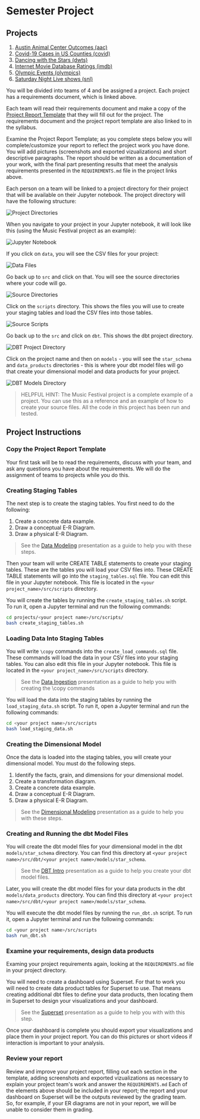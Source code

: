 # Semester Project

## Projects
1. [Austin Animal Center Outcomes (aac)](../../projects/aac/REQUIREMENTS.md)
2. [Covid-19 Cases in US Counties (covid)](../../projects/covid/REQUIREMENTS.md)
3. [Dancing with the Stars (dwts)](../../projects/dwts/REQUIREMENTS.md)
4. [Internet Movie Database Ratings (imdb)](../../projects/imdb/REQUIREMENTS.md)
5. [Olympic Events (olympics)](../../projects/olympics/REQUIREMENTS.md)
6. [Saturday Night Live shows (snl)](../../projects/sat_night_live/REQUIREMENTS.md)

You will be divided into teams of 4 and be assigned a project. Each project has a requirements
document, which is linked above.

Each team will read their requirements document and make a copy of the 
[Project Report Template](../../320d_project_report_template.ipynb) that they will fill out for the
project. The requirements document and the project report template are also linked to in the 
syllabus.

Examine the Project Report Template; as you complete steps below you will complete/customize your report 
to reflect the project work you have done. You will add pictures (screenshots and exported vizualizations)
and short descriptive paragraphs.  The report should be written as a documentation of your work, with the 
final part presenting results that meet the analysis requirements presented in the `REQUIREMENTS.md` file 
in the project links above.

Each person on a team will be linked to a project directory for their project that will be available 
on their Jupyter notebook. The project directory will have the following structure:

![Project Directories](./images/project_directories.png)

When you navigate to your project in your Jupyter notebook, it will look like this (using the Music
Festival project as an example):

![Jupyter Notebook](./images/juypter_notebook.png)

If you click on `data`, you will see the CSV files for your project:

![Data Files](./images/project_data_files.png)

Go back up to `src` and click on that. You will see the source directories where your code will go.

![Source Directories](./images/project_src_directories.png)

Click on the `scripts` directory. This shows the files you will use to create your staging
tables and load the CSV files into those tables.

![Source Scripts](./images/source_scripts.png)

Go back up to the `src` and click on `dbt`. This shows the dbt project directory.

![DBT Project Directory](./images/dbt_project_directory.png)

Click on the project name and then on `models` - you will see the `star_schema` and `data_products`
directories - this is where your dbt model files will go that create your dimensional model and
data products for your project.

![DBT Models Directory](./images/models_directory.png)

> HELPFUL HINT:
> The Music Festival project is a complete example of a project. You can use this as a reference and
> an example of how to create your source files. All the code in this project has been run and
> tested.

## Project Instructions

### Copy the Project Report Template

Your first task will be to read the requirements, discuss with your team, and ask any questions you
have about the requirements. We will do the assignment of teams to projects while you do this.

### Creating Staging Tables

The next step is to create the staging tables. You first need to do the following:

1. Create a concrete data example.
2. Draw a conceptual E-R Diagram.
3. Draw a physical E-R Diagram.

> See the [Data Modeling](../modeling/01_has_many) presentation as a guide to help you with these 
steps.

Then your team will write CREATE TABLE statements to create your staging tables. These are the tables you will
load your CSV files into. These CREATE TABLE statements will go into the `staging_tables.sql` file.
You can edit this file in your Jupyter notebook. This file is located in the `<your project_name>/src/scripts` directory.

You will create the tables by running the `create_staging_tables.sh` script. To run it, open a 
Jupyter terminal and run the following commands:

```sh
cd projects/<your project name>/src/scripts/
bash create_staging_tables.sh
```

### Loading Data Into Staging Tables

You will write `\copy` commands into the `create_load_commands.sql` file. These commands will load
the data in your CSV files into your staging tables. You can also edit this file in your 
Jupyter notebook. This file is located in the `<your project_name>/src/scripts` directory.

> See the [Data Ingestion](../ingestion-pt2) presentation as a guide to help you with creating the 
> \copy commands

You will load the data into the staging tables by running the `load_staging_data.sh` script. To run
it, open a Jupyter terminal and run the following commands:

```sh
cd <your project name>/src/scripts
bash load_staging_data.sh
```

### Creating the Dimensional Model

Once the data is loaded into the staging tables, you will create your dimensional model. You
must do the following steps.

1. Identify the facts, grain, and dimensions for your dimensional model.
2. Create a transformation diagram.
3. Create a concrete data example.
4. Draw a conceptual E-R Diagram.
5. Draw a physical E-R Diagram.

> See the [Dimensional Modeling](../dimensional_modeling) presentation as a guide to help you with
these steps.

### Creating and Running the dbt Model Files

You will create the dbt model files for your dimensional model in the dbt `models/star_schema`
directory. You can find this directory at `<your project name>/src/dbt/<your project name>/models/star_schema`.
 
> See the [DBT Intro](../dbt_intro) presentation as a guide to help you create your dbt model files.

Later, you will create the dbt model files for your data products in the dbt `models/data_products`
directory. You can find this directory at `<your project name>/src/dbt/<your project name>/models/star_schema`.

You will execute the dbt model files by running the `run_dbt.sh` script. To run it, open a Jupyter
terminal and run the following commands:

```sh
cd <your project name>/src/scripts
bash run_dbt.sh
```

### Examine your requirements, design data products

Examing your project requirements again, looking at the `REQUIREMENTS.md` file in your project directory.

You will need to create a dashboard using Superset. For that to work you will need to create data product tables for Superset to use. That means creating additional dbt files to define your data products, then locating them in Superset to design your visualizations and your dashboard.

> See the [Superset](../Superset/) presentation as a guide to help you with with this step.

Once your dashboard is complete you should export your visualizations and place them in your project report. You can do this pictures or short videos if interaction is important to your analysis.

### Review your report

Review and improve your project report, filling out each section in the template, adding screenshots and exported vizualizations as necessary to explain your project team's work and answer the `REQUIREMENTS.md`  Each of the elements above should be included in your report; the report and your dashboard on Superset will be the outputs reviewed by the grading team.  So, for example, if your ER diagrams are not in your report, we will be unable to consider them in grading.
